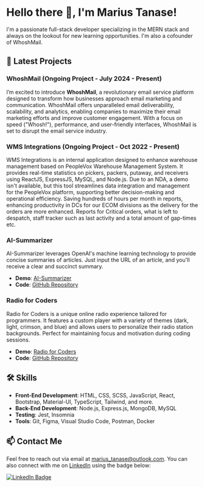 # Hello there 👋, I'm Marius Tanase!

I'm a passionate full-stack developer specializing in the MERN stack and always on the lookout for new learning opportunities. I'm also a cofounder of WhoshMail.

## 🌟 Latest Projects

### **WhoshMail** (Ongoing Project - July 2024 - Present)

I’m excited to introduce **WhoshMail**, a revolutionary email service platform designed to transform how businesses approach email marketing and communication. WhoshMail offers unparalleled email deliverability, scalability, and analytics, enabling companies to maximize their email marketing efforts and improve customer engagement. With a focus on speed ("Whosh!"), performance, and user-friendly interfaces, WhoshMail is set to disrupt the email service industry.

### **WMS Integrations** (Ongoing Project - Oct 2022 - Present)

WMS Integrations is an internal application designed to enhance warehouse management based on PeopleVox Warehouse Management System. It provides real-time statistics on pickers, packers, putaway, and receivers using ReactJS, ExpressJS, MySQL, and Node.js. Due to an NDA, a demo isn't available, but this tool streamlines data integration and management for the PeopleVox platform, supporting better decision-making and operational efficiency. Saving hundreds of hours per month in reports, enhancing productivity in DCs for our ECOM divisions as the delivery for the orders are more enhanced. Reports for Critical orders, what is left to despatch, staff tracker such as last activity and a total amount of gap-times etc.


### **AI-Summarizer**

AI-Summarizer leverages OpenAI's machine learning technology to provide concise summaries of articles. Just input the URL of an article, and you'll receive a clear and succinct summary.

- **Demo**: [AI-Summarizer](https://aisummz.vercel.app/)
- **Code**: [GitHub Repository](https://github.com/MariusTanase/AI-Summarizer)

### **Radio for Coders**

Radio for Coders is a unique online radio experience tailored for programmers. It features a custom player with a variety of themes (dark, light, crimson, and blue) and allows users to personalize their radio station backgrounds. Perfect for maintaining focus and motivation during coding sessions.

- **Demo**: [Radio for Coders](https://radio-mt.vercel.app/)
- **Code**: [GitHub Repository](https://github.com/MariusTanase/RadioMT)


## 🛠️ Skills

- **Front-End Development**: HTML, CSS, SCSS, JavaScript, React, Bootstrap, Material-UI, TypeScript, Tailwind, and more.
- **Back-End Development**: Node.js, Express.js, MongoDB, MySQL
- **Testing**: Jest, Insomnia
- **Tools**: Git, Figma, Visual Studio Code, Postman, Docker

## 📫 Contact Me

Feel free to reach out via email at [marius_tanase@outlook.com](mailto:marius_tanase@outlook.com). You can also connect with me on [LinkedIn](https://www.linkedin.com/in/marius-tanase/) using the badge below:

[![LinkedIn Badge](https://img.shields.io/badge/-Marius_Tanase-blue?style=flat-square&logo=Linkedin&logoColor=white&link=https://www.linkedin.com/in/marius-tanase/)](https://www.linkedin.com/in/marius-tanase/)
